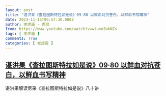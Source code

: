 ```yaml
---
layout: post
title: "谌洪果《查拉图斯特拉如是说》09·80 以鲜血对抗苍白，以鲜血书写精神"
date: 2023-11-15T06:57:30.000Z
author: 老虎庙 · 虎侃
from: https://www.youtube.com/watch?v=wtuxnZwkNZs
tags: [ 老虎庙 ]
comments: True
categories: [ 老虎庙 ]
---
```

<!--1700031450000-->
[谌洪果《查拉图斯特拉如是说》09·80 以鲜血对抗苍白，以鲜血书写精神](https://www.youtube.com/watch?v=wtuxnZwkNZs)
------

<div>
谌洪果解读尼采《查拉图斯特拉如是说》八十讲
</div>
